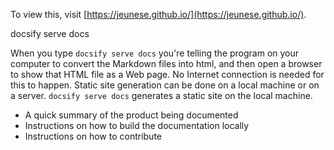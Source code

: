 To view this, visit [https://jeunese.github.io/](https://jeunese.github.io/).

docsify serve docs

When you type `docsify serve docs` you're telling the program on your computer to convert the Markdown files into html, and then open a browser to show that HTML file as a Web page. No Internet connection is needed for this to happen. Static site generation can be done on a local machine or on a server. `docsify serve docs` generates a static site on the local machine.

*  A quick summary of the product being documented 
*  Instructions on how to build the documentation locally 
*  Instructions on how to contribute

